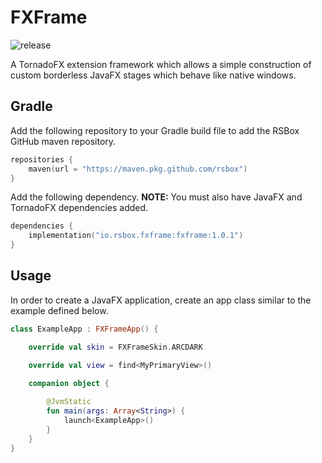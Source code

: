 # FXFrame
![release](https://github.com/rsbox/fxframe/workflows/release/badge.svg?event=release)

A TornadoFX extension framework which allows a simple construction of custom
borderless JavaFX stages which behave like native windows.

## Gradle
Add the following repository to your Gradle build file to add the RSBox 
GitHub maven repository.

```kotlin
repositories {
    maven(url = "https://maven.pkg.github.com/rsbox")
}
```

Add the following dependency. **NOTE:** You must also have JavaFX and TornadoFX
 dependencies added.
 
```kotlin
dependencies {
    implementation("io.rsbox.fxframe:fxframe:1.0.1")
}
```

## Usage
In order to create a JavaFX application, create an app class similar to the
example defined below.

```kotlin
class ExampleApp : FXFrameApp() {

    override val skin = FXFrameSkin.ARCDARK

    override val view = find<MyPrimaryView>()
   
    companion object {

        @JvmStatic
        fun main(args: Array<String>) {
            launch<ExampleApp>()
        }           
    }
}
```
